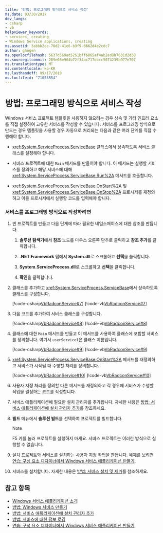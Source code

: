 ```yaml
---
title: '방법: 프로그래밍 방식으로 서비스 작성'
ms.date: 03/30/2017
dev_langs:
- csharp
- vb
helpviewer_keywords:
- services, creating
- Windows Service applications, creating
ms.assetid: 3abbb2ec-78d2-41e6-b9f9-6662d4e2cdc7
author: ghogen
ms.openlocfilehash: 5637d569ad5261bff6865af4ab2ed8b7631d2d38
ms.sourcegitcommit: 289e06e904b72f34ac717dbcc5074239b977e707
ms.translationtype: MT
ms.contentlocale: ko-KR
ms.lasthandoff: 09/17/2019
ms.locfileid: "71053554"
---
```

# <a name="how-to-write-services-programmatically"></a>방법: 프로그래밍 방식으로 서비스 작성
Windows 서비스 프로젝트 템플릿을 사용하지 않으려는 경우 상속 및 기타 인프라 요소를 직접 설정하여 고유한 서비스를 작성할 수 있습니다. 서비스를 프로그래밍 방식으로 만드는 경우 템플릿을 사용할 경우 자동으로 처리되는 다음과 같은 여러 단계를 직접 수행해야 합니다.  
  
- <xref:System.ServiceProcess.ServiceBase> 클래스에서 상속하도록 서비스 클래스를 설정해야 합니다.  
  
- 서비스 프로젝트에 대한 `Main` 메서드를 만들어야 합니다. 이 메서드는 실행할 서비스를 정의하고 해당 서비스에 대해 <xref:System.ServiceProcess.ServiceBase.Run%2A> 메서드를 호출합니다.  
  
- <xref:System.ServiceProcess.ServiceBase.OnStart%2A> 및 <xref:System.ServiceProcess.ServiceBase.OnStop%2A> 프로시저를 재정의하고 이들 프로시저에서 실행할 코드를 입력해야 합니다.  
  
### <a name="to-write-a-service-programmatically"></a>서비스를 프로그래밍 방식으로 작성하려면  
  
1. 빈 프로젝트를 만들고 다음 단계에 따라 필요한 네임스페이스에 대한 참조를 만듭니다.  
  
    1. **솔루션 탐색기**에서 **참조** 노드를 마우스 오른쪽 단추로 클릭하고 **참조 추가**를 클릭합니다.  
  
    2. **.NET Framework** 탭에서 **System.dll**로 스크롤하고 **선택**을 클릭합니다.  
  
    3. **System.ServiceProcess.dll**로 스크롤하고 **선택**을 클릭합니다.  
  
    4. **확인**을 클릭합니다.  
  
2. 클래스를 추가하고 <xref:System.ServiceProcess.ServiceBase>에서 상속하도록 클래스를 구성합니다.  
  
     [!code-csharp[VbRadconService#7](../../../samples/snippets/csharp/VS_Snippets_VBCSharp/VbRadconService/CS/MyNewService.cs#7)]
     [!code-vb[VbRadconService#7](../../../samples/snippets/visualbasic/VS_Snippets_VBCSharp/VbRadconService/VB/MyNewService.vb#7)]  
  
3. 다음 코드를 추가하여 서비스 클래스를 구성합니다.  
  
     [!code-csharp[VbRadconService#8](../../../samples/snippets/csharp/VS_Snippets_VBCSharp/VbRadconService/CS/MyNewService.cs#8)]
     [!code-vb[VbRadconService#8](../../../samples/snippets/visualbasic/VS_Snippets_VBCSharp/VbRadconService/VB/MyNewService.vb#8)]  
  
4. 클래스에 대한 `Main` 메서드를 만들고 이 메서드를 사용하여 클래스에 포함할 서비스를 정의합니다. 여기서 `userService1`은 클래스 이름입니다.  
  
     [!code-csharp[VbRadconService#9](../../../samples/snippets/csharp/VS_Snippets_VBCSharp/VbRadconService/CS/MyNewService.cs#9)]
     [!code-vb[VbRadconService#9](../../../samples/snippets/visualbasic/VS_Snippets_VBCSharp/VbRadconService/VB/MyNewService.vb#9)]  
  
5. <xref:System.ServiceProcess.ServiceBase.OnStart%2A> 메서드를 재정의하고 서비스가 시작될 때 수행할 처리를 정의합니다.  
  
     [!code-csharp[VbRadconService#10](../../../samples/snippets/csharp/VS_Snippets_VBCSharp/VbRadconService/CS/MyNewService.cs#10)]
     [!code-vb[VbRadconService#10](../../../samples/snippets/visualbasic/VS_Snippets_VBCSharp/VbRadconService/VB/MyNewService.vb#10)]  
  
6. 사용자 지정 처리를 정의할 다른 메서드를 재정의하고 각 경우에 서비스가 수행할 작업을 결정하는 코드를 작성합니다.  
  
7. 서비스 애플리케이션에 필요한 설치 관리자를 추가합니다. 자세한 내용은 [방법: 서비스 애플리케이션에 설치 관리자 추가](how-to-add-installers-to-your-service-application.md)를 참조하세요.  
  
8. **빌드** 메뉴에서 **솔루션 빌드**를 선택하여 프로젝트를 빌드합니다.  
  
    > [!NOTE]
    > F5 키를 눌러 프로젝트를 실행하지 마세요. 서비스 프로젝트는 이러한 방식으로 실행할 수 없습니다.  
  
9. 설치 프로젝트와 서비스를 설치하는 사용자 지정 작업을 만듭니다. 예제를 보려면 [연습: 구성 요소 디자이너에서 Windows 서비스 애플리케이션 만들기](walkthrough-creating-a-windows-service-application-in-the-component-designer.md).  
  
10. 서비스를 설치합니다. 자세한 내용은 [방법: 서비스 설치 및 제거](how-to-install-and-uninstall-services.md)를 참조하세요.  
  
## <a name="see-also"></a>참고 항목

- [Windows 서비스 애플리케이션 소개](introduction-to-windows-service-applications.md)
- [방법: Windows 서비스 만들기](how-to-create-windows-services.md)
- [방법: 서비스 애플리케이션에 설치 관리자 추가](how-to-add-installers-to-your-service-application.md)
- [방법: 서비스에 대한 정보 로깅](how-to-log-information-about-services.md)
- [연습: 구성 요소 디자이너에서 Windows 서비스 애플리케이션 만들기](walkthrough-creating-a-windows-service-application-in-the-component-designer.md)
